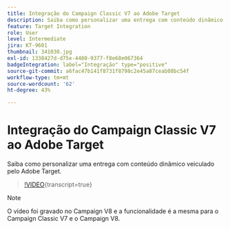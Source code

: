 ```yaml
---
title: Integração do Campaign Classic V7 ao Adobe Target
description: Saiba como personalizar uma entrega com conteúdo dinâmico veiculado pelo Adobe Target.
feature: Target Integration
role: User
level: Intermediate
jira: KT-9601
thumbnail: 341030.jpg
exl-id: 1338427d-d75e-4480-9377-f8e68e067364
badgeIntegration: label="Integração" type="positive"
source-git-commit: a6fac47b141f8731f8798c2e45a87ceab08bc54f
workflow-type: tm+mt
source-wordcount: '62'
ht-degree: 43%

---
```


# Integração do Campaign Classic V7 ao Adobe Target

Saiba como personalizar uma entrega com conteúdo dinâmico veiculado pelo Adobe Target.

>[!VIDEO](https://video.tv.adobe.com/v/3453262?quality=12&learn=on&captions=por_br){transcript=true}

>[!NOTE]
> O vídeo foi gravado no Campaign V8 e a funcionalidade é a mesma para o Campaign Classic V7 e o Campaign V8.
